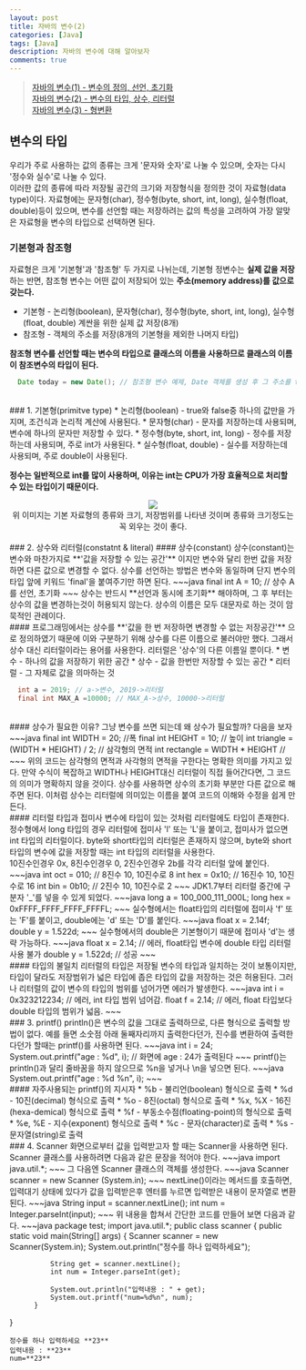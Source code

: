 ```yaml
---
layout: post
title: 자바의 변수(2)
categories: [Java]
tags: [Java]
description: 자바의 변수에 대해 알아보자
comments: true
---
```


> [자바의 변수(1) - 변수의 정의, 선언, 초기화](https://keencho.github.io/java/2019/03/13/Java-%EB%B3%80%EC%88%981.html)  
> [자바의 변수(2) - 변수의 타입, 상수, 리터럴](https://keencho.github.io/java/2019/03/13/Java-%EB%B3%80%EC%88%982.html)  
> [자바의 변수(3) - 형변환](https://keencho.github.io/java/2019/03/14/java-%EB%B3%80%EC%88%983.html)  

## 변수의 타입  
우리가 주로 사용하는 값의 종류는 크게 '문자와 숫자'로 나눌 수 있으며, 숫자는 다시 '정수와 실수'로 나눌 수 있다.  
이러한 값의 종류에 따라 저장될 공간의 크기와 저장형식을 정의한 것이 자료형(data type)이다. 자료형에는 문자형(char), 정수형(byte, short, int, long), 실수형(float, double)등이 있으며, 변수를 선언할 때는 저장하려는 값의 특성을 고려하여 가장 알맞은 자료형을 변수의 타입으로 선택하면 된다.  
### 기본형과 참조형  
자료형은 크게 '기본형'과 '참조형' 두 가지로 나뉘는데, 기본형 정변수는 **실제 값을 저장** 하는 반면, 참조형 변수는 어떤 값이 저장되어 있는 **주소(memory address)를 값으로 갖는다.**  
* 기본형 - 논리형(boolean), 문자형(char), 정수형(byte, short, int, long), 실수형(float, double) 계싼을 위한 실제 값 저장(8개)  
* 참조형 - 객체의 주소를 저장(8개의 기본형을 제외한 나머지 타입)  

**참조형 변수를 선언할 때는 변수의 타입으로 클래스의 이름을 사용하므로 클래스의 이름이 참조변수의 타입이 된다.**  
~~~java
  Date today = new Date(); // 참조형 변수 예제, Date 객체를 생성 후 그 주소를 today에 저장
~~~  
<br>
### 1. 기본형(primitve type)  
* 논리형(boolean) - true와 false중 하나의 값만을 가지며, 조건식과 논리적 계산에 사용된다.  
* 문자형(char) - 문자를 저장하는데 사용되며, 변수에 하나의 문자만 저장할 수 있다.  
* 정수형(byte, short, int, long) - 정수를 저장하는데 사용되며, 주로 int가 사용된다.
* 실수형(float, double) - 실수를 저장하는데 사용되며, 주로 double이 사용된다.
	
**정수는 일반적으로 int를 많이 사용하며, 이유는 int는 CPU가 가장 효율적으로 처리할 수 있는 타입이기 때문이다.**
<br>
<center><img src="https://user-images.githubusercontent.com/36055500/54475189-d2dff200-4831-11e9-86b5-0d17eb54ee48.JPG"></center>
<center>위 이미지는 기본 자료형의 종류와 크기, 저장범위를 나타낸 것이며 종류와 크기정도는 꼭 외우는 것이 좋다.</center>  
<br>
### 2. 상수와 리터럴(constatnt & literal)  
#### 상수(constant)  
상수(constant)는 변수와 마찬가지로 **'값을 저장할 수 있는 공간'** 이지만 변수와 달리 한번 값을 저장하면 다른 값으로 변경할 수 없다. 상수를 선언하는 방법은 변수와 동일하며 단지 변수의 타입 앞에 키워드 'final'을 붙여주기만 하면 된다.  
~~~java
  final int A = 10; // 상수 A를 선언, 초기화
~~~  
상수는 반드시 **선언과 동시에 초기화** 해야하며, 그 후 부터는 상수의 값을 변경하는것이 허용되지 않는다.  
상수의 이름은 모두 대문자로 하는 것이 암묵적인 관례이다.  
<br>
####  프로그래밍에서는 상수를 **'값을 한 번 저장하면 변경할 수 없는 저장공간'** 으로 정의하였기 때문에 이와 구분하기 위해 상수를 다른 이름으로 불러야만 했다. 그래서 상수 대신 리터럴이라는 용어를 사용한다. 리터럴은 '상수'의 다른 이름일 뿐이다.  
* 변수 - 하나의 값을 저장하기 위한 공간  
* 상수 - 값을 한번만 저장할 수 있는 공간  
* 리터럴 - 그 자체로 값을 의마하는 것

~~~java
  int a = 2019; // a->변수, 2019->리터럴
  final int MAX_A =10000; // MAX_A->상수, 10000->리터럴  
~~~  
<br>
#### 상수가 필요한 이유?  
그냥 변수를 쓰면 되는데 왜 상수가 필요할까? 다음을 보자  
~~~java
  final int WIDTH = 20; //폭
  final int HEIGHT = 10; // 높이  
  int triangle = (WIDTH * HEIGHT) / 2; // 삼각형의 면적
  int rectangle = WIDTH * HEIGHT // 
~~~  
위의 코드는 삼각형의 면적과 사각형의 면적을 구한다는 명확한 의미를 가지고 있다. 만약 수식이 복잡하고 WIDTH나 HEIGHT대신 리터럴이 직접 들어간다면, 그 코드의 의미가 명확하지 않을 것이다. 상수를 사용하면 상수의 초기화 부분만 다른 값으로 해주면 된다.  
이처럼 상수는 리터럴에 의미있는 이름을 붙여 코드의 이해와 수정을 쉽게 만든다.  
<br>
#### 리터럴 타입과 접미사  
변수에 타입이 있는 것처럼 리터럴에도 타입이 존재한다. 
정수형에서 long 타입의 경우 리터럴에 접미사 'l' 또는 'L'을 붙이고, 접미사가 없으면 int 타입의 리터럴이다. byte와 short타입의 리터럴은 존재하지 않으며, byte와 short타입의 변수에 값을 저장할 때는 int 타입의 리터럴을 사용한다.  
<br>
10진수인경우 0x, 8진수인경우 0, 2진수인경우 2b를 각각 리터럴 앞에 붙인다.  
~~~java
  int oct = 010; // 8진수 10, 10진수로 8
  int hex = 0x10; // 16진수 10, 10진수로 16
  int bin = 0b10; // 2진수 10, 10진수로 2
~~~  
JDK1.7부터 리터럴 중간에 구분자 '_'를 넣을 수 있게 되었다.  
~~~java
  long a = 100_000_111_000L;
  long hex = 0xFFFF_FFFF_FFFF_FFFFL;
~~~  
실수형에서는 float타입의 리터럴에 접미사 'f' 또는 'F'를 붙이고, double에는 'd' 또는 'D'를 붙인다.  
~~~java
  float x = 2.14f;
  double y = 1.522d;
~~~  
실수형에서의 double은 기본형이기 때문에 접미사 'd'는 생략 가능하다.  
~~~java
  float x = 2.14; // 에러, float타입 변수에 double 타입 리터럴 사용 불가
  double y = 1.522d; // 성공
~~~  
<br>
#### 타입의 불일치  
리터럴의 타입은 저장될 변수의 타입과 일치하는 것이 보통이지만, 타입이 달라도 저장범위가 넓은 타입에 좁은 타입의 값을 저장하는 것은 허용된다. 그러나 리터럴의 값이 변수의 타입의 범위를 넘어가면 에러가 발생한다.  
~~~java
  int i = 0x323212234; // 에러, int 타입 범위 넘어감.
  float f = 2.14; // 에러, float 타입보다 double 타입의 범위가 넓음.
~~~  
<br>
### 3. printf()  
println()은 변수의 값을 그대로 출력하므로, 다른 형식으로 출력할 방법이 없다. 예를 들면 소숫점 아래 둘째자리까지 출력한다던가, 진수를 변환하여 출력한다던가 할때는 printf()를 사용하면 된다.  
~~~java
  int i = 24;
  System.out.printf("age : %d", i); // 화면에 age : 24가 출력된다
~~~  
printf()는 println()과 달리 줄바꿈을 하지 않으므로 %n을 넣거나 \n을 넣으면 된다.  
~~~java
  System.out.printf("age : %d %n", i);
~~~  
<br>
#### 자주사용되는 printf()의 지시자  
* %b - 불리언(boolean) 형식으로 출력  
* %d - 10진(decimal) 형식으로 출력  
* %o - 8진(octal) 형식으로 출력  
* %x, %X - 16진(hexa-demical) 형식으로 출력  
* %f - 부동소수점(floating-point)의 형식으로 출력  
* %e, %E - 지수(exponent) 형식으로 출력  
* %c - 문자(character)로 출력  
* %s - 문자열(string)로 출력  
<br>
### 4. Scanner  
화면으로부터 값을 입력받고자 할 때는 Scanner을 사용하면 된다. Scanner 클래스를 사용하려면 다음과 같은 문장을 적어야 한다.  
~~~java
  import java.util.*;
~~~  
그 다음엔 Scanner 클래스의 객체를 생성한다.  
~~~java
  Scanner scanner = new Scanner (System.in);
~~~  
nextLine()이라는 메서드를 호출하면, 입력대기 상태에 있다가 값을 입력받은후 엔터를 누르면 입력받은 내용이 문자열로 변환된다.  
~~~java
  String input = scanner.nextLine();
  int num = Integer.parseInt(input);
~~~  
위 내용을 합쳐서 간단한 코드를 만들어 보면 다음과 같다.  
~~~java
  package test;
  import java.util.*;
  public class scanner {
          public static void main(String[] args) {
              Scanner scanner = new Scanner(System.in);
              System.out.println("정수를 하나 입력하세요");
		  
              String get = scanner.nextLine();
              int num = Integer.parseInt(get);
		  
              System.out.println("입력내용 : " + get);
              System.out.printf("num=%d%n", num);
          }
  }
~~~  
정수를 하나 입력하세요 **23**  
입력내용 : **23**  
num=**23**
